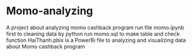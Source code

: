 # Momo-analyzing
A project about analyzing momo cashback program
run file momo.ipynb first to cleaning data by python
run momo.sql to make table and check function
HaiThanh.pbix is a PowerBi file to analyzing and visualizing data about Momo cashback program
